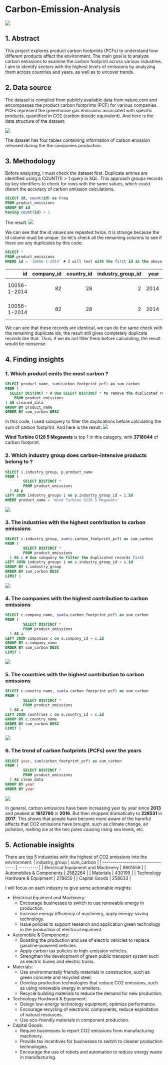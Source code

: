 # Carbon-Emission-Analysis
![](images/carbon_emission.jpg)
## 1. Abstract
This project explores product carbon footprints (PCFs) to understand how different products affect the environment. The main goal is to analyze carbon emissions to examine the carbon footprint across various industries. I aim to identify sectors with the highest levels of emissions by analyzing them across countries and years, as well as to uncover trends.

## 2. Data source
The dataset is compiled from publicly available data from nature.com and encompasses the product carbon footprints (PCF) for various companies. PCFs represent the greenhouse gas emissions associated with specific products, quantified in CO2 (carbon dioxide equivalent). And here is the data structure of the dataset:

![](images/data_structure.png)

The dataset has four tables containing information of carbon emission released during the the companies production.

## 3. Methodology
Before analyzing, I must check the dataset first. Duplicate entries are identified using a COUNT(1) > 1 query in SQL. This approach groups records by key identifiers to check for rows with the same values, which could distort the accuracy of carbon emission calculations.
```sql
SELECT id, count(id) as Freq
FROM product_emissions
GROUP BY id
having count(id) > 1
```
The result:
![](images/duplicated.png)

We can see that the id values ​​are repeated twice. It is strange because the id column must be unique. So let's check all the remaining columns to see if there are any duplicates by this code:
```sql
SELECT *
FROM product_emissions
WHERE id = '10056-1-2014' # I will test with the first id in the above result first
```
| id           | company_id | country_id | industry_group_id | year | product_name             | weight_kg | carbon_footprint_pcf | upstream_percent_total_pcf | operations_percent_total_pcf | downstream_percent_total_pcf | 
| -----------: | ---------: | ---------: | ----------------: | ---: | -----------------------: | --------: | -------------------: | -------------------------: | ---------------------------: | ---------------------------: | 
| 10056-1-2014 | 82         | 28         | 2                 | 2014 | Frosted Flakes(R) Cereal | 0.7485    | 2                    | 57.50                      | 30.00                        | 12.50                        | 
| 10056-1-2014 | 82         | 28         | 2                 | 2014 | Frosted Flakes(R) Cereal | 0.7485    | 2                    | 57.50                      | 30.00                        | 12.50                        | 

We can see that these records are identical, we can do the same check with the remaining duplicate ids, the result still gives completely duplicate records like that. Thus, if we do not filter them before calculating, the result would be nonsense.

## 4. Finding insights
### 1. Which product emits the most carbon ?
```sql
SELECT product_name, sum(carbon_footprint_pcf) as sum_carbon
FROM (
  SELECT DISTINCT * # Use SELECT DISTINCT * to remove the duplicated records
	FROM product_emissions
) AS cleaned_data
GROUP BY product_name
ORDER BY sum_carbon DESC
```
In this code, I used subquery to filter the duplications before calculating the sum of carbon footprint. And here is the result:
![](images/top_1.png)

**Wind Turbine G128 5 Megawats** is top 1 in this category, with **3718044** of carbon footprint.

### 2. Which industry group does carbon-intensive products belong to ?
```sql
SELECT i.industry_group, p.product_name
FROM (
  		SELECT DISTINCT *
  		FROM product_emissions
  ) AS p
LEFT JOIN industry_groups i on p.industry_group_id = i.id
WHERE product_name = 'Wind Turbine G128 5 Megawats'
```
![](images/top_1_product.png)

### 3. The industries with the highest contribution to carbon emissions
```sql
SELECT i.industry_group, sum(c.carbon_footprint_pcf) as sum_carbon
FROM (
  		SELECT DISTINCT *
  		FROM product_emissions
  ) AS c # Use subquery to filter the duplicated records first
LEFT JOIN industry_groups i on c.industry_group_id = i.id
GROUP BY i.industry_group
ORDER BY sum_carbon DESC
LIMIT 1
```
![](images/top_1_industry.png)

### 4. The companies with the highest contribution to carbon emissions
```sql
SELECT c.company_name, sum(a.carbon_footprint_pcf) as sum_carbon
FROM (
  		SELECT DISTINCT *
  		FROM product_emissions
  ) AS a
LEFT JOIN companies c on a.company_id = c.id
GROUP BY c.company_name
ORDER BY sum_carbon DESC
LIMIT 1
```
![](images/top_1_company.png)

### 5. The countries with the highest contribution to carbon emissions
```sql
SELECT c.country_name, sum(a.carbon_footprint_pcf) as sum_carbon
FROM (
  		SELECT DISTINCT *
  		FROM product_emissions
  ) AS a
LEFT JOIN countries c on a.country_id = c.id
GROUP BY c.country_name
ORDER BY sum_carbon DESC
LIMIT 1
```
![](images/top_1_country.png)

### 6. The trend of carbon footprints (PCFs) over the years
```sql
SELECT year, sum(carbon_footprint_pcf) as sum_carbon
FROM (
  		SELECT DISTINCT *
  		FROM product_emissions
  ) AS clean_data
GROUP BY year
ORDER BY year
```
![](images/trend.png)

In general, carbon emissions have been increasing year by year since **2013** and peaked at **1612760** in **2016**. But then dropped dramatically to **228531** in **2017**. This shows that people have become more aware of the harmful effects that CO2 emissions have brought, such as climate change, air pollution, melting ice at the two poles causing rising sea levels, etc. 

## 5. Actionable insights
There are top 5 industries with the highest of CO2 emissions into the environment:
| industry_group                     | sum_carbon | 
| ---------------------------------: | ---------: | 
| Electrical Equipment and Machinery | 9801558    | 
| Automobiles & Components           | 2582264    | 
| Materials                          | 430199     | 
| Technology Hardware & Equipment    | 278650     | 
| Capital Goods                      | 258633     | 

I will focus on each industry to give some actionable insights:
- Electrical Equiment and Machinery:
  - Encourage businesses to switch to use renewable energy in production.
  - Increase energy efficiency of machinery, apply energy-saving technology.
  - Issue policies to support research and application green technology in the production of electrical equiment.
- Automobile & Components:
  - Boosting the production and use of electric vehicles to replace gasoline-powered vehicles.
  - Apply carbon tax policies to high-emission vehicles.
  - Strengthen the development of green public transport system such as electric buses and electric trains.
- Materials:
  - Use environmentally friendly materials in construction, such as green concrete and recycled steel.
  - Develop production technologies that reduce CO2 emissions, such as using renewable energy in smelters.
  - Recycle building materials to reduce the demand for new production.
- Technology Hardward & Equipment:
  - Design low-energy technology equipment, optimize performance.
  - Encourage recycling of electronic components, reduce exploitation of natural resources.
  - Use eco-friendly materials in component production.
- Capital Goods:
  - Require businesses to report CO2 emissions from manufacturing machinery.
  - Provide tax incentives for businesses to switch to cleaner production technologies.
  - Encourage the use of robots and automation to reduce energy waste in manufacturing.

